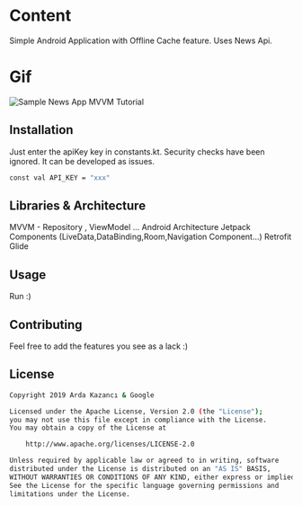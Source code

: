 

# Content

Simple Android Application with Offline Cache feature.
Uses News Api.

# Gif

![Sample News App MVVM Tutorial](https://www.imageupload.net/upload-image/2020/02/03/Feb-03-2020-16-24-29.gif)


## Installation

Just enter the apiKey key in constants.kt.
Security checks have been ignored. It can be developed as issues.


```bash
const val API_KEY = "xxx"
```

## Libraries & Architecture

MVVM - Repository , ViewModel ...
Android Architecture Jetpack Components (LiveData,DataBinding,Room,Navigation Component...)
Retrofit
Glide


## Usage

Run :)

## Contributing
Feel free to add the features you see as a lack :)



## License
```bash
Copyright 2019 Arda Kazancı & Google

Licensed under the Apache License, Version 2.0 (the "License");
you may not use this file except in compliance with the License.
You may obtain a copy of the License at

    http://www.apache.org/licenses/LICENSE-2.0

Unless required by applicable law or agreed to in writing, software
distributed under the License is distributed on an "AS IS" BASIS,
WITHOUT WARRANTIES OR CONDITIONS OF ANY KIND, either express or implied.
See the License for the specific language governing permissions and
limitations under the License.
```
